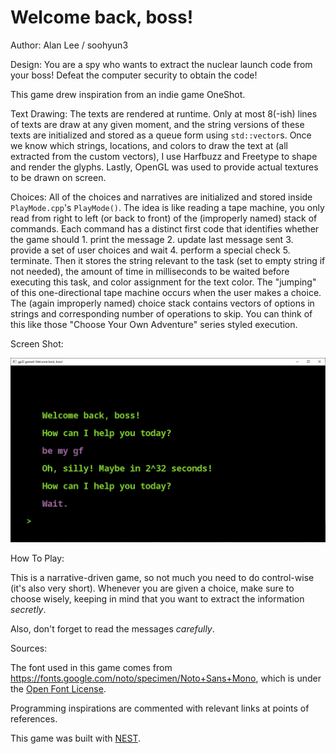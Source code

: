 # Welcome back, boss!

Author: Alan Lee / soohyun3

Design: You are a spy who wants to extract the nuclear launch code from your boss! Defeat the computer security to obtain the code!

This game drew inspiration from an indie game OneShot.

Text Drawing: The texts are rendered at runtime. Only at most 8(-ish) lines of 
texts are draw at any given moment, and the string versions of these texts are
initialized and stored as a queue form using `std::vector`s. Once we know which
strings, locations, and colors to draw the text at (all extracted from the 
custom vectors), I use Harfbuzz and Freetype to shape and render the glyphs.
Lastly, OpenGL was used to provide actual textures to be drawn on screen.

Choices: All of the choices and narratives are initialized and stored inside 
`PlayMode.cpp`'s `PlayMode()`. The idea is like reading a tape machine, you 
only read from right to left (or back to front) of the (improperly named) stack
 of commands. Each command has a distinct first code that identifies whether 
the game should 1. print the message 2. update last message sent 3. provide a 
set of user choices and wait 4. perform a special check 5. terminate. Then it 
stores the string relevant to the task (set to empty string if not needed), the
 amount of time in milliseconds to be waited before executing this task, and 
color assignment for the text color. The "jumping" of this one-directional tape
 machine occurs when the user makes a choice. The (again improperly named) 
choice stack contains vectors of options in strings and corresponding number of
 operations to skip. You can think of this like those "Choose Your Own 
Adventure" series styled execution.

Screen Shot:

![Screen Shot](screenshot.png)

How To Play:

This is a narrative-driven game, so not much you need to do control-wise (it's also very short). 
Whenever you are given a choice, make sure to choose wisely, keeping in mind
that you want to extract the information *secretly*.

Also, don't forget to read the messages *carefully*.


Sources:

The font used in this game comes from https://fonts.google.com/noto/specimen/Noto+Sans+Mono, which is under the [Open Font License](https://scripts.sil.org/cms/scripts/page.php?site_id=nrsi&id=OFL).

Programming inspirations are commented with relevant links at points of references.

This game was built with [NEST](NEST.md).

